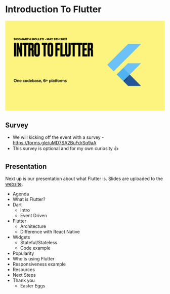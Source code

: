 # Introduction To Flutter
![alt Intro Image](Flutter%20Vancouver%20May%202021.001.jpeg)

## Survey

- We will kicking off the event with a survey - https://forms.gle/uMD7SA2BuFdrSq9aA
- This survey is optional and for my own curiosity 👍

## Presentation

Next up is our presentation about what Flutter is. Slides are uploaded to the [website](https://awesome-hoover-a04460.netlify.app).
- Agenda
- What is Flutter?
- Dart
  - Intro
  - Event Driven
- Flutter
  - Architecture
  - Difference with React Native
- Widgets
  - Stateful/Stateless
  - Code example
- Popularity
- Who is using Flutter
- Responsiveness example
- Resources
- Next Steps
- Thank you
  - Easter Eggs
